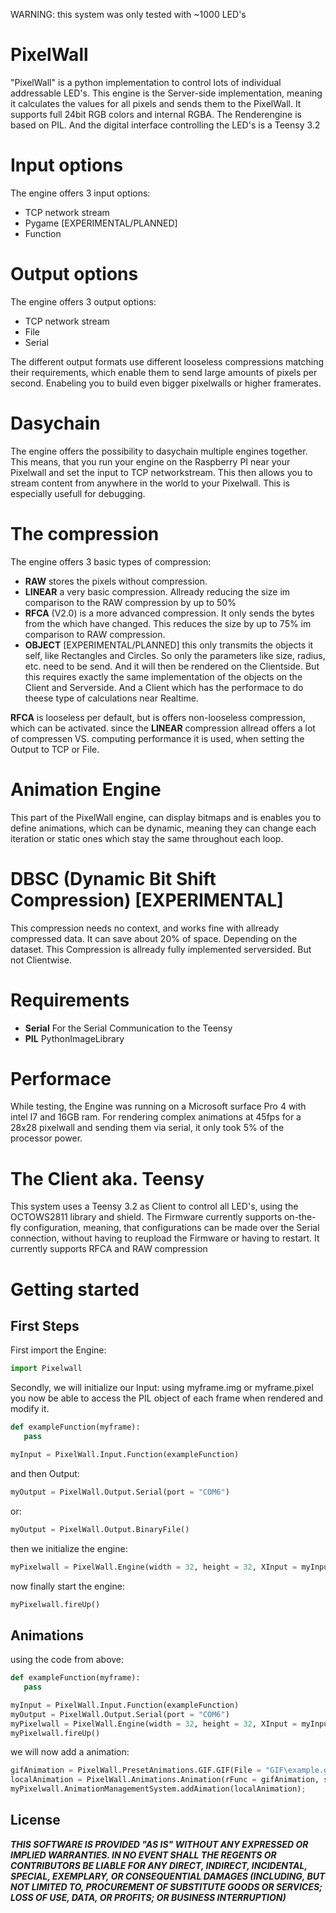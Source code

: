 WARNING: this system was only tested with ~1000 LED's

# PixelWall
"PixelWall" is a python implementation to control lots of individual addressable LED's. This engine is the Server-side implementation, meaning it calculates the values for all pixels and sends them to the PixelWall. It supports full 24bit RGB colors and internal RGBA.
The Renderengine is based on PIL. And the digital interface controlling the LED's is a Teensy 3.2

# Input options
The engine offers 3 input options:
 * TCP network stream
 * Pygame [EXPERIMENTAL/PLANNED]
 * Function 

# Output options
The engine offers 3 output options:
 * TCP network stream 
 * File 
 * Serial

The different output formats use different looseless compressions matching their requirements, which enable them to send large amounts of pixels per second. Enabeling you to build even bigger pixelwalls or higher framerates.

# Dasychain
The engine offers the possibility to dasychain multiple engines together. This means, that you run your engine on the Raspberry PI near your Pixelwall and set the input to TCP networkstream. This then allows you to stream content from anywhere in the world to your Pixelwall. 
This is especially usefull for debugging.

# The compression
The engine offers 3 basic types of compression:
 * **RAW** stores the pixels without compression. 
 * **LINEAR** a very basic compression. Allready reducing the size im comparison to the RAW compression by up to 50%
 * **RFCA** (V2.0) is a more advanced compression. It only sends the bytes from the which have changed. This reduces the size by up to 75% im comparison to RAW compression.
 * **OBJECT** [EXPERIMENTAL/PLANNED] this only transmits the objects it self, like Rectangles and Circles. So only the parameters like size,  radius, etc. need to be send. And it will then be rendered on the Clientside. But this requires exactly the same implementation of the objects on the Client and Serverside. And a Client which has the performace to do theese type of calculations near Realtime. 
 
**RFCA** is looseless per default, but is offers non-looseless compression, which can be activated.
since the **LINEAR** compression allread offers a lot of compressen VS. computing performance it is used, when setting the Output to TCP or File.

# Animation Engine
This part of the PixelWall engine, can display bitmaps and is enables you to define animations, which can be dynamic, meaning they can change each iteration or static ones which stay the same throughout each loop.

# DBSC (Dynamic Bit Shift Compression) [EXPERIMENTAL]
This compression needs no context, and works fine with allready compressed data. It can save about 20% of space. Depending on the dataset. This Compression is allready fully implemented serversided. But not Clientwise.

# Requirements
* **Serial** For the Serial Communication to the Teensy
* **PIL** PythonImageLibrary

# Performace
While testing, the Engine was running on a Microsoft surface Pro 4 with intel I7 and 16GB ram. For rendering complex animations at 45fps for a 28x28 pixelwall and sending them via serial, it only took 5% of the processor power.

# The Client aka. Teensy
This system uses a Teensy 3.2 as Client to control all LED's, using the OCTOWS2811 library and shield.
The Firmware currently supports on-the-fly configuration, meaning, that configurations can be made over the Serial connection, without having to reupload the Firmware or having to restart.
It currently supports RFCA and RAW compression

# Getting started
## First Steps
First import the Engine:
```python
import Pixelwall
```
Secondly, we will initialize our Input:
using myframe.img or myframe.pixel you now be able to access the PIL object of each frame when rendered and modify it.
```python
def exampleFunction(myframe):
   pass

myInput = PixelWall.Input.Function(exampleFunction)
```

and then Output:
```python
myOutput = PixelWall.Output.Serial(port = "COM6")
```
or:
```python
myOutput = PixelWall.Output.BinaryFile()
```
then we initialize the engine:
```python
myPixelwall = PixelWall.Engine(width = 32, height = 32, XInput = myInput, XOutput = myOutput, fps = 25)
```
now finally start the engine:
```python
myPixelwall.fireUp()
```
## Animations
using the code from above:
```python
def exampleFunction(myframe):
   pass

myInput = PixelWall.Input.Function(exampleFunction)
myOutput = PixelWall.Output.Serial(port = "COM6")
myPixelwall = PixelWall.Engine(width = 32, height = 32, XInput = myInput, XOutput = myOutput, fps = 25)
myPixelwall.fireUp()
```
we will now add a animation:
```python
gifAnimation = PixelWall.PresetAnimations.GIF.GIF(File = "GIF\example.gif",Position = (-1,-1))
localAnimation = PixelWall.Animations.Animation(rFunc = gifAnimation, startframe = 0, infinity = True, tourCount = 0)
myPixelwall.AnimationManagementSystem.addAimation(localAnimation);
```

## License
*****THIS SOFTWARE IS PROVIDED "AS IS" WITHOUT ANY EXPRESSED OR IMPLIED WARRANTIES. IN NO EVENT SHALL THE REGENTS OR CONTRIBUTORS BE LIABLE FOR ANY DIRECT, INDIRECT, INCIDENTAL, SPECIAL, EXEMPLARY, OR CONSEQUENTIAL DAMAGES (INCLUDING, BUT NOT LIMITED TO, PROCUREMENT OF SUBSTITUTE GOODS OR SERVICES; LOSS OF USE, DATA, OR PROFITS; OR BUSINESS INTERRUPTION)*****
